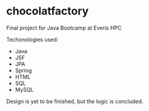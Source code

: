 # chocolatfactory
Final project for Java Bootcamp at Everis HPC

Techonologies used:
- Java
- JSF
- JPA
- Spring
- HTML
- SQL
- MySQL

Design is yet to be finished, but the logic is concluded.

